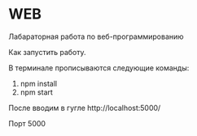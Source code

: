 # WEB
Лабараторная работа по веб-программированию

Как запустить работу.

В терминале прописываются следующие команды:
1. npm install
2. npm start

После вводим в гугле http://localhost:5000/

Порт 5000

